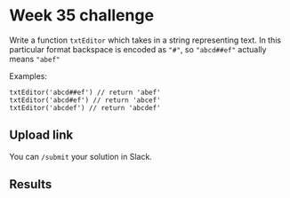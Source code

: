 # Week 35 challenge

Write a function `txtEditor` which takes in a string representing text. In this particular format backspace is encoded as `"#"`, so `"abcd##ef"` actually means `"abef"`


Examples:
```
txtEditor('abcd##ef') // return 'abef'
txtEditor('abcd#ef') // return 'abcef'
txtEditor('abcdef') // return 'abcdef'
```


## Upload link

You can `/submit` your solution in Slack.

## Results

